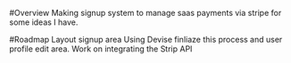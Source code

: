#Overview
Making signup system to manage saas payments via stripe for some ideas I have.

#Roadmap
Layout signup area
Using Devise finliaze this process and user profile edit area.
Work on integrating the Strip API


